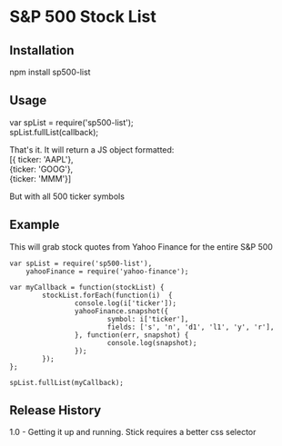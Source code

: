 S&P 500 Stock List
=====

## Installation
npm install sp500-list

## Usage
var spList = require('sp500-list');  
spList.fullList(callback);

That's it. It will return a JS object formatted:  
[{ ticker: 'AAPL'},  
{ticker: 'GOOG'},  
{ticker: 'MMM'}]  

But with all 500 ticker symbols

## Example

This will grab stock quotes from Yahoo Finance for the entire S&P 500
```
var spList = require('sp500-list'),  
    yahooFinance = require('yahoo-finance');  

var myCallback = function(stockList) {    
        stockList.forEach(function(i)  {  
                console.log(i['ticker']);  
                yahooFinance.snapshot({  
                        symbol: i['ticker'],  
                        fields: ['s', 'n', 'd1', 'l1', 'y', 'r'],  
                }, function(err, snapshot) {  
                        console.log(snapshot);  
                });  
        });  
};  

spList.fullList(myCallback);
```
## Release History
1.0 - Getting it up and running. Stick requires a better css selector 
